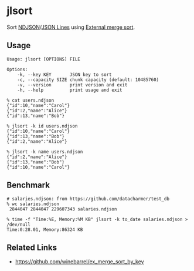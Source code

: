 # jlsort

Sort [NDJSON](http://ndjson.org/)/[JSON Lines](https://jsonlines.org/) using [External merge sort](https://en.wikipedia.org/wiki/External_sorting#External_merge_sort).

## Usage

```
Usage: jlsort [OPTIONS] FILE

Options:
    -k, --key KEY       JSON key to sort
    -c, --capacity SIZE chunk capacity (default: 10485760)
    -v, --version       print version and exit
    -h, --help          print usage and exit
```

```
% cat users.ndjson
{"id":10,"name":"Carol"}
{"id":2,"name":"Alice"}
{"id":13,"name":"Bob"}

% jlsort -k id users.ndjson
{"id":10,"name":"Carol"}
{"id":13,"name":"Bob"}
{"id":2,"name":"Alice"}

% jlsort -k name users.ndjson
{"id":2,"name":"Alice"}
{"id":13,"name":"Bob"}
{"id":10,"name":"Carol"}
```

## Benchmark

```
# salaries.ndjson: from https://github.com/datacharmer/test_db
% wc salaries.ndjson
 2844047 2844047 229607343 salaries.ndjson

% time -f "Time:%E, Memory:%M KB" jlsort -k to_date salaries.ndjson > /dev/null
Time:0:28.01, Memory:86324 KB
```

## Related Links

* https://github.com/winebarrel/ex_merge_sort_by_key
